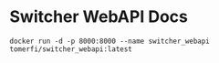 <!-- markdownlint-disable MD033 -->
# Switcher WebAPI Docs

```shell
docker run -d -p 8000:8000 --name switcher_webapi tomerfi/switcher_webapi:latest
```

<swagger-ui src="openapi.yml" supportedSubmitMethods="[]"/>

